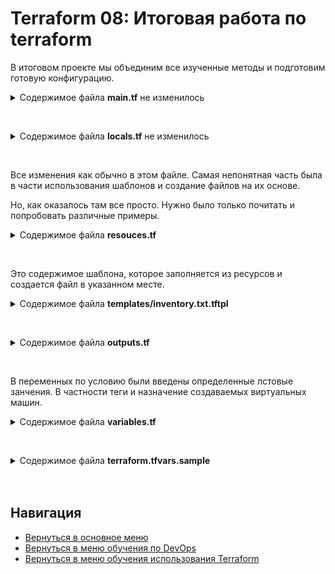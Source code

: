 Terraform 08: Итоговая работа по terraform
===

<p>В итоговом проекте мы объединим все изученные методы и подготовим готовую конфигурацию.</p>

<details>
<summary>Содержимое файла <b>main.tf</b> не изменилось</summary>

```yml
terraform {
  required_providers {
    digitalocean = {
      source = "digitalocean/digitalocean"
      version = "~> 2.0"
    }
    aws = {
      source = "hashicorp/aws"
      version = "4.52.0"
    }
  }
}

provider "digitalocean" {
  token = var.do_token
}

provider "aws" {
  access_key = "${var.aws_access_key}"
  secret_key = "${var.aws_secret_key}"
  region     = "us-east-1"
}

```

</details>

<br><p></p>

<details>
<summary>Содержимое файла <b>locals.tf</b> не изменилось</summary>

```yml
locals {
  do_vm_sizes = {
    nano      = "s-1vcpu-1gb"
    micro     = "s-2vcpu-2gb"
    small     = "s-2vcpu-4gb"
    medium    = "s-4vcpu-8gb"
    large     = "s-6vcpu-16gb"
    x-large   = "s-8vcpu-32gb"
    xx-large  = "s-16vcpu-64gb"
    xxx-large = "s-24vcpu-128gb"
    maximum   = "s-32vcpu-192gb"
  }

  do_regions = {
    new_york_1    = "nyc1"
    new_york_3    = "nyc3"
    san_francisco = "sfo3"
    amsterdam     = "ams3"
    singapore     = "sgp1"
    london        = "lon1"
    frankfurt     = "fra1"
    toronto       = "tor1"
    india         = "blr1"
  }

  do_vps_user_name = split("_", split(":", var.tag_task[2])[1])[0]
  do_public_ssh_key_path = join("", [var.ssh_private_key_user_path, ".pub"])
  do_vm_names = digitalocean_droplet.srv[*].name
  do_vm_ip = digitalocean_droplet.srv[*].ipv4_address
}

```

</details>

<br><p>Все изменения как обычно в этом файле. Самая непонятная часть была в части использования шаблонов и создание файлов на их основе.</p>
<p>Но, как оказалось там все просто. Нужно было только почитать и попробовать различные примеры.</p>

<details>
<summary>Содержимое файла <b>resouces.tf</b></summary>

```yml
# Create a VPS into Digital Ocean
resource "digitalocean_droplet" "srv" {
  count    = length(var.devs)
  image    = var.do_vm_img
  name     = join("-", [var.devs[count.index], local.do_vps_user_name])
  region   = local.do_regions.frankfurt
  size     = local.do_vm_sizes.nano
  tags     = var.tag_task
  ssh_keys = [data.digitalocean_ssh_key.shared.id, digitalocean_ssh_key.user.id]

  # connection to the created VPS
  connection {
      host        = self.ipv4_address
      type        = "ssh"
      user        = "root"
      private_key = file(var.ssh_private_key_user_path)
    }

  # Change root password and enable password authentication
  provisioner "remote-exec" {
    inline = [
      "sleep 10s",
      "echo root:'${random_string.password[count.index].result}' | chpasswd",
      "sed -i '/^PasswordAuthentication/c PasswordAuthentication yes' /etc/ssh/sshd_config",
      "cat /etc/ssh/sshd_config | grep -i ^PasswordAuthentication",
      "/usr/bin/systemctl restart sshd.service"
    ]
  }
}

# Generate random password string
resource "random_string" "password" {
  count   = length(var.devs)
  length  = 16
  special = true
  # override_special = "~!@%*"
}

# Get SSH key (REBRAIN) from variables
data "digitalocean_ssh_key" "shared" {
  name = var.ssh_pub_key_shared
}

# Get SSH key (user) from local variables
resource "digitalocean_ssh_key" "user" {
  name       = "Terraform user key"
  public_key = file(local.do_public_ssh_key_path)
}

# get value from variables
data "aws_route53_zone" "aws_zone" {
  name = var.aws_aws_zone
}

# Create records Route53
resource "aws_route53_record" "srv_rec" {
  count   = length(var.devs)
  zone_id = data.aws_route53_zone.aws_zone.zone_id
  name    = local.do_vm_names[count.index]
  type    = "A"
  ttl     = 300
  records = [local.do_vm_ip[count.index]]
}

# Upload the required data to a file
resource "local_file" "out" {
  filename = "${path.module}/inventory.txt"
  # используется для повторения создания этого ресурса
  # если раскомментирвоать и добавить индекс в имя файла, то будет создано столько файлов, сколько насчитает индекс
  # count = length(var.devs)
  content = templatefile("${path.module}/templates/inventory.txt.tftpl", {
    names = local.do_vm_names,
    domain = var.aws_zone,
    public_ip = local.do_vm_ip,
    root_password = random_string.password[*].result
  })
}

```

</details>

<br><p>Это содержимое шаблона, которое заполняется из ресурсов и создается файл в указанном месте.</p>

<details>
<summary>Содержимое файла <b>templates/inventory.txt.tftpl</b></summary>

```yml
%{ for index, name in names ~}
${index+1} : ${name}.${domain} : ${public_ip[index]} : root : ${root_password[index]}
%{ endfor ~}

```

</details>

<br><p></p>

<details>
<summary>Содержимое файла <b>outputs.tf</b></summary>

```yml
# В консоль мы по условию ничего не выводим
```

</details>

<br><p>В переменных по условию были введены определенные лстовые занчения. В частности теги и назначение создаваемых виртуальных машин.</p>

<details>
<summary>Содержимое файла <b>variables.tf</b></summary>

```yml
# Эта часть переменных изменяется здесь и в переменных не определяется
variable "tag_task" {
  type = list
  default = ["cources:devops", "task_name:terraform-final", "user_email:user_at_yandex_ru"]
}

variable "devs" {
  type    = list
  default = ["lb", "app1", "app2"]
}

# Эта часть переменных определяется в terraform.tfvars
variable "do_token" {
  type = string
  sensitive = true
}

variable "do_vm_img" {
  type = string
  default = "ubuntu-20-04-x64"
}

variable "ssh_pub_key_shared" {
  type = string
  sensitive = true
}

variable "ssh_private_key_user_path" {
  type = string
  sensitive = true
}

variable "aws_rebrain_zone" {
  type = string
}

variable "aws_access_key" {
  type = string
  sensitive = true
}

variable "aws_secret_key" {
  type = string
  sensitive = true
}

```

</details>

<br><p></p>

<details>
<summary>Содержимое файла <b>terraform.tfvars.sample</b></summary>

```yml
ssh_pub_key_shared = "SHARED_SSH_KEY"
ssh_private_key_user_path = "PATH_to_YOUR_PRIVATE_SSH_KEY"

do_token = "your_token"
do_vm_img = "ubuntu-20-04-x64"

aws_access_key = "your_aws_access_key"
aws_secret_key = "your_aws_secret_key"
aws_rebrain_zone = "example.net"

```

</details><br><br>

Навигация
---

* [Вернуться в основное меню](../../README.md)
* [Вернуться в меню обучения по DevOps](../README.md)
* [Вернуться в меню обучения использования Terraform](./README.md)

